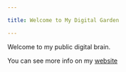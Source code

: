 ```yaml
---

title: Welcome to My Digital Garden

---
```

Welcome to my public digital brain.

You can see more info on my [website](https://carlogino.com)

